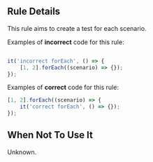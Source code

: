 ## Rule Details

This rule aims to create a test for each scenario.

Examples of **incorrect** code for this rule:

```js

it('incorrect forEach', () => {
    [1, 2].forEach((scenario) => {});
});

```

Examples of **correct** code for this rule:

```js
[1, 2].forEach((scenario) => {
    it('correct forEach', () => {});
});

```

## When Not To Use It

Unknown.
